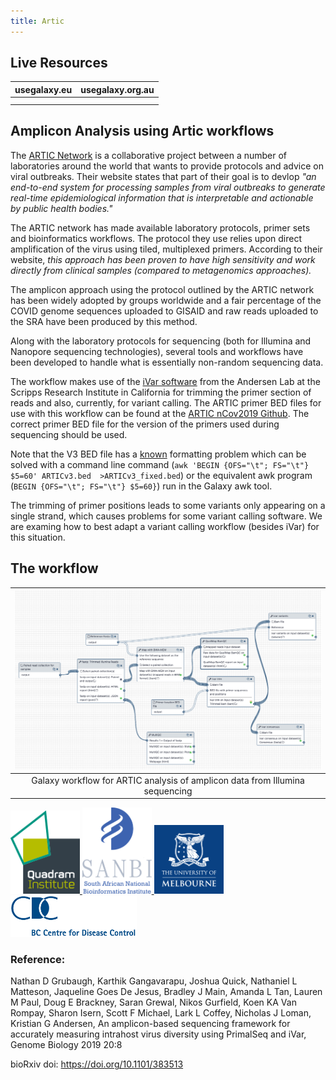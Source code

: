 ```yaml
---
title: Artic
---
```


## Live Resources

| usegalaxy.eu | usegalaxy.org.au |
|:--------:|:------------:|
| <FlatShield label="data" message="view" href="https://usegalaxy.eu/library/list#folders/F2a32545de855d335" alt="Raw data" /> | |
| <FlatShield label="workflow" message="run" href="https://usegalaxy.eu/u/bgruening/w/sars-cov2-amplicon-artic" alt="Galaxy workflow" /> | |


## Amplicon Analysis using Artic workflows

The [ARTIC Network](https://artic.network) is a collaborative project between a number of laboratories around the world that wants to provide protocols and advice on viral outbreaks. Their website states that part of their goal is to devlop *"an end-to-end system for processing samples from viral outbreaks to generate real-time epidemiological information that is interpretable and actionable by public health bodies."* 

The ARTIC network has made available laboratory protocols, primer sets and bioinformatics workflows. The protocol they use relies upon direct amplification of the virus using tiled, multiplexed primers. According to their website, *this approach has been proven to have high sensitivity and work directly from clinical samples (compared to metagenomics approaches).*

The amplicon approach using the protocol outlined by the ARTIC network has been widely adopted by groups worldwide and a fair percentage of the COVID genome sequences uploaded to GISAID and raw reads uploaded to the SRA have been produced by this method.

Along with the laboratory protocols for sequencing (both for Illumina and Nanopore sequencing technologies), several tools and workflows have been developed to handle what is essentially non-random sequencing data.

The workflow makes use of the [iVar software](https://andersen-lab.github.io/ivar/html/) from the Andersen Lab at the Scripps Research Institute in California for trimming the primer section of reads and also, currently, for variant calling. The ARTIC primer BED files for use with this workflow can be found at the [ARTIC nCov2019 Github](https://github.com/artic-network/artic-ncov2019/tree/master/primer_schemes/nCoV-2019). The correct primer BED file for the version of the primers used during sequencing should be used.

Note that the V3 BED file has a [known](https://github.com/artic-network/artic-ncov2019/issues/12) formatting problem which can be solved with a command line command (`awk 'BEGIN {OFS="\t"; FS="\t"} $5=60' ARTICv3.bed  >ARTICv3_fixed.bed`) or the equivalent awk program (`BEGIN {OFS="\t"; FS="\t"} $5=60}`) run in the Galaxy awk tool.

The trimming of primer positions leads to some variants only appearing on a single strand, which causes problems for some variant calling software. We are examing how to best adapt a variant calling workflow (besides iVar) for this situation.

## The workflow

| ![](./img/wf.png) |
|:------------------:|
| Galaxy workflow for ARTIC analysis of amplicon data from Illumina sequencing |


<p align="center">

  <a href="https://quadram.ac.uk/">    <img src="img/quadram-logo.png" width="22%" alt="Quadram Institute" /> </a>
  <a href="https://www.sanbi.ac.za/">   <img src="img/sanbi-logo.png" width="22%" alt="South African National Bioinformatics Institute (SANBI, UWC)" /> </a>
  <a href="https://www.unimelb.edu.au/">    <img src="img/uni-melbourne-logo.png" width="22%" alt="University of Melbourne" /> </a>
<br/>
  <a href="https://bccdc.ca/">    <img src="img/bc-cdc-logo.png" width="40%" alt="BC CDC" /> </a>
</p>

### Reference:

Nathan D Grubaugh, Karthik Gangavarapu, Joshua Quick, Nathaniel L Matteson, Jaqueline Goes De Jesus, Bradley J Main, Amanda L Tan, Lauren M Paul, Doug E Brackney, Saran Grewal, Nikos Gurfield, Koen KA Van Rompay, Sharon Isern, Scott F Michael, Lark L Coffey, Nicholas J Loman, Kristian G Andersen, An amplicon-based sequencing framework for accurately measuring intrahost virus diversity using PrimalSeq and iVar, Genome Biology 2019 20:8



bioRxiv doi: https://doi.org/10.1101/383513
